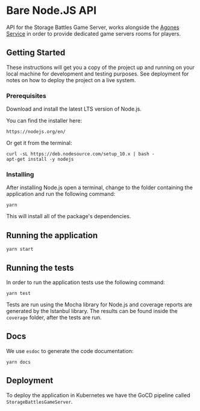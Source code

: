 # Bare Node.JS API

API for the Storage Battles Game Server, works alongside the [Agones Service](agones.dev) in order to provide dedicated game servers rooms for players.

## Getting Started

These instructions will get you a copy of the project up and running on your local machine for development and testing purposes. See deployment for notes on how to deploy the project on a live system.

### Prerequisites

Download and install the latest LTS version of Node.js.

You can find the installer here:

    https://nodejs.org/en/

Or get it from the terminal:

    curl -sL https://deb.nodesource.com/setup_10.x | bash -
    apt-get install -y nodejs

### Installing

After installing Node.js open a terminal, change to the folder containing the application and run the following command:

    yarn

This will install all of the package's dependencies.

## Running the application

    yarn start

## Running the tests

In order to run the application tests use the following command:

    yarn test

Tests are run using the Mocha library for Node.js and coverage reports are generated by the Istanbul library.
The results can be found inside the `coverage` folder, after the tests are run.

## Docs

We use `esdoc` to generate the code documentation:

    yarn docs

## Deployment

To deploy the application in Kubernetes we have the GoCD pipeline called `StorageBattlesGameServer`.
